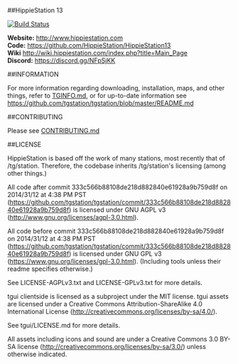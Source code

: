 ##HippieStation 13

[![Build Status](https://travis-ci.org/HippieStation/HippieStation13.png)](https://travis-ci.org/HippieStation/HippieStation13)


**Website:** http://www.hippiestation.com <BR>
**Code:** https://github.com/HippieStation/HippieStation13 <BR>
**Wiki** http://wiki.hippiestation.com/index.php?title=Main_Page <BR>
**Discord:** https://discord.gg/NFpSjKK <BR>


##INFORMATION

For more information regarding downloading, installation, maps, and other things, refer to [TGINFO.md](TGINFO.md), or for up-to-date information see https://github.com/tgstation/tgstation/blob/master/README.md

##CONTRIBUTING

Please see [CONTRIBUTING.md](CONTRIBUTING.md)

##LICENSE

HippieStation is based off the work of many stations, most recently that of /tg/station. Therefore, the codebase inherits /tg/station's licensing (among other things.)

All code after commit 333c566b88108de218d882840e61928a9b759d8f on 2014/31/12 at 4:38 PM PST (https://github.com/tgstation/tgstation/commit/333c566b88108de218d882840e61928a9b759d8f) is licensed under GNU AGPL v3 (http://www.gnu.org/licenses/agpl-3.0.html).

All code before commit 333c566b88108de218d882840e61928a9b759d8f on 2014/31/12 at 4:38 PM PST (https://github.com/tgstation/tgstation/commit/333c566b88108de218d882840e61928a9b759d8f) is licensed under GNU GPL v3 (https://www.gnu.org/licenses/gpl-3.0.html).
(Including tools unless their readme specifies otherwise.)

See LICENSE-AGPLv3.txt and LICENSE-GPLv3.txt for more details.

tgui clientside is licensed as a subproject under the MIT license.
tgui assets are licensed under a Creative Commons Attribution-ShareAlike 4.0 International License
(http://creativecommons.org/licenses/by-sa/4.0/).

See tgui/LICENSE.md for more details.

All assets including icons and sound are under a Creative Commons 3.0 BY-SA
license (http://creativecommons.org/licenses/by-sa/3.0/) unless otherwise indicated.
